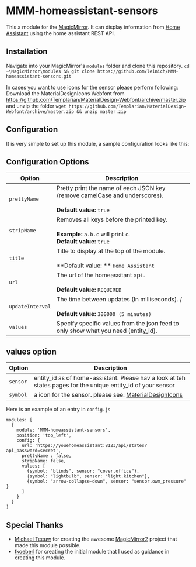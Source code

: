 # MMM-homeassistant-sensors
This a module for the [MagicMirror](https://github.com/MichMich/MagicMirror/tree/develop). 
It can display information from [Home Assistant](https://home-assistant.io/) using the home assistant REST API.

## Installation
Navigate into your MagicMirror's `modules` folder and clone this repository. 
`cd ~\MagicMirror\modules && git clone https://github.com/leinich/MMM-homeassistant-sensors.git`

In cases you want to use icons for the sensor please perform following:
Download the MaterialDesignIcons Webfont from https://github.com/Templarian/MaterialDesign-Webfont/archive/master.zip and unzip the folder
`wget https://github.com/Templarian/MaterialDesign-Webfont/archive/master.zip && unzip master.zip`

## Configuration
It is very simple to set up this module, a sample configuration looks like this:

## Configuration Options

| Option               | Description |
| -------------------- | ----------- |
| `prettyName`         | Pretty print the name of each JSON key (remove camelCase and underscores). <br><br> **Default value:** `true` |
| `stripName`          | Removes all keys before the printed key. <br><br>**Example:** `a.b.c` will print `c`.<br> **Default value:** `true` |
| `title`              | Title to display at the top of the module. <br><br> **Default value: ** `Home Assistant` |
| `url`                | The url of the homeassitant api . <br><br> **Default value:** `REQUIRED` |
| `updateInterval`     | The time between updates (In milliseconds). / <br><br> **Default value:** `300000 (5 minutes)` |
| `values`             | Specify specific values from the json feed to only show what you need (entity_id). |

## values option
| Option               | Description |
| -------------------- | ----------- |
| `sensor`             | entity_id as of home-assistant. Please hav a look at teh states pages for the unique entity_id of your sensor |
| `symbol`             | a icon for the sensor. please see: [MaterialDesignIcons](https://materialdesignicons.com/) |


Here is an example of an entry in `config.js`
```
modules: [
  {
    module: 'MMM-homeassistant-sensors',
    position: 'top_left',
    config: {
      url: 'https://youehomeassistant:8123/api/states?api_password=secret',
      prettyName : false,
      stripName: false,
      values: [
	    {symbol: "blinds", sensor: "cover.office"},
	    {symbol: "lightbulb", sensor: "light.kitchen"},
		{symbol: "arrow-collapse-down", sensor: "sensor.owm_pressure" }
	  ]
    }
  }
]
```

## Special Thanks
- [Michael Teeuw](https://github.com/MichMich) for creating the awesome [MagicMirror2](https://github.com/MichMich/MagicMirror/tree/develop) project that made this module possible.
- [tkoeberl](https://github.com/tkoeberl) for creating the initial module that I used as guidance in creating this module.
